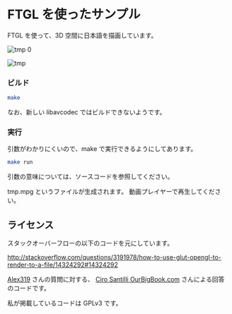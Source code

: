 # FTGL を使ったサンプル

FTGL を使って、3D 空間に日本語を描画しています。

![tmp 0](https://user-images.githubusercontent.com/7226237/222881119-2301304c-a3bb-460a-a487-b2302d6d3bf6.png)

![tmp](https://user-images.githubusercontent.com/7226237/223087935-503f286e-352d-4f05-a552-c5715dd9c3bc.gif)

### ビルド

```sh
make
```

なお、新しい libavcodec ではビルドできないようです。

### 実行

引数がわかりにくいので、make で実行できるようにしてあります。

```sh
make run
```

引数の意味については、ソースコードを参照してください。

tmp.mpg というファイルが生成されます。
動画プレイヤーで再生してください。

## ライセンス

スタックオーバーフローの以下のコードを元にしています。

http://stackoverflow.com/questions/3191978/how-to-use-glut-opengl-to-render-to-a-file/14324292#14324292

[Alex319](https://stackoverflow.com/users/130658/alex319) さんの質問に対する、
[Ciro Santilli OurBigBook.com](https://stackoverflow.com/users/895245/ciro-santilli-ourbigbook-com) さんによる回答のコードです。

私が掲載しているコードは GPLv3 です。
